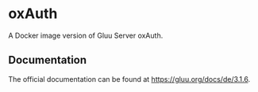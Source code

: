 # oxAuth

A Docker image version of Gluu Server oxAuth.

## Documentation

The official documentation can be found at https://gluu.org/docs/de/3.1.6.
